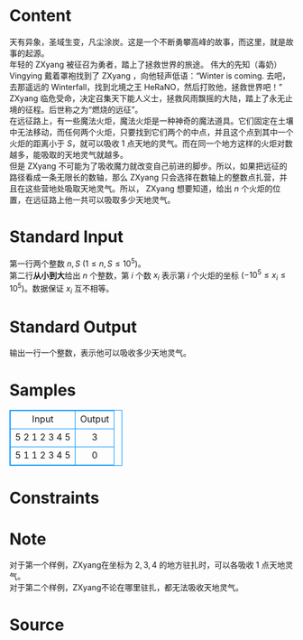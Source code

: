 
# Content

天有异象，圣域生变，凡尘涂炭。这是一个不断勇攀高峰的故事，而这里，就是故事的起源。  
年轻的 ZXyang 被征召为勇者，踏上了拯救世界的旅途。 伟大的先知（毒奶） Vingying 戴着罩袍找到了 ZXyang ，向他轻声低语：“Winter is coming. 去吧，去那遥远的 Winterfall，找到北境之王 HeRaNO，然后打败他，拯救世界吧！”  
ZXyang 临危受命，决定召集天下能人义士，拯救风雨飘摇的大陆，踏上了永无止境的征程。后世称之为“燃烧的远征”。  
在远征路上，有一些魔法火炬，魔法火炬是一种神奇的魔法道具。它们固定在土壤中无法移动，而任何两个火炬，只要找到它们两个的中点，并且这个点到其中一个火炬的距离小于 $S$，就可以吸收 $1$ 点天地的灵气。而在同一个地方这样的火炬对数越多，能吸取的天地灵气就越多。  
但是 ZXyang 不可能为了吸收魔力就改变自己前进的脚步。所以，如果把远征的路径看成一条无限长的数轴，那么 ZXyang 只会选择在数轴上的整数点扎营，并且在这些营地处吸取天地灵气。所以， ZXyang 想要知道，给出 $n$ 个火炬的位置，在远征路上他一共可以吸取多少天地灵气。

# Standard Input

第一行两个整数 $n,S$ ($1 \leq n,S \leq 10^5$)。  
第二行**从小到大**给出 $n$ 个整数，第 $i$ 个数 $x_i$ 表示第 $i$ 个火炬的坐标 ($-10^5 \leq x_i \leq 10^5$)。数据保证 $x_i$ 互不相等。

# Standard Output

输出一行一个整数，表示他可以吸收多少天地灵气。

# Samples

<style>
        table,table tr th, table tr td { border:1px solid #0094ff; }
        table { width: 200px; min-height: 25px; line-height: 25px; text-align: center; border-collapse: collapse;}   
    </style>
<table>
	<tr>
		<td>Input</td>
		<td>Output</td>
	</tr>
<tr><td>5 2
1 2 3 4 5</td><td>3</td></tr><tr><td>5 1
1 2 3 4 5</td><td>0</td></tr></table>


# Constraints



# Note

对于第一个样例，ZXyang在坐标为 $2,3,4$ 的地方驻扎时，可以各吸收 $1$ 点天地灵气。  
对于第二个样例，ZXyang不论在哪里驻扎，都无法吸收天地灵气。

# Source



